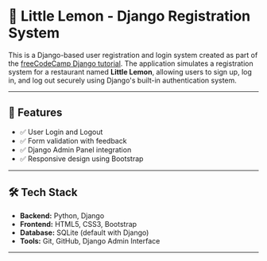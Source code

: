 # 🍋 Little Lemon - Django Registration System

This is a Django-based user registration and login system created as part of the [freeCodeCamp Django tutorial](https://www.freecodecamp.org/). The application simulates a registration system for a restaurant named **Little Lemon**, allowing users to sign up, log in, and log out securely using Django's built-in authentication system.

---

## 📌 Features

- ✅ User Login and Logout
- ✅ Form validation with feedback
- ✅ Django Admin Panel integration
- ✅ Responsive design using Bootstrap


---

## 🛠 Tech Stack

- **Backend:** Python, Django
- **Frontend:** HTML5, CSS3, Bootstrap
- **Database:** SQLite (default with Django)
- **Tools:** Git, GitHub, Django Admin Interface

---





